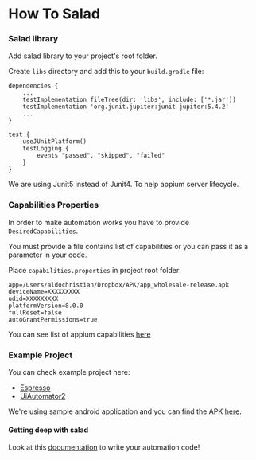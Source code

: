 # How To Salad

### Salad library

Add salad library to your project's root folder.

Create `libs` directory and add this to your `build.gradle` file:

```
dependencies {
    ...
    testImplementation fileTree(dir: 'libs', include: ['*.jar'])
    testImplementation 'org.junit.jupiter:junit-jupiter:5.4.2'
    ...
}

test {
    useJUnitPlatform()
    testLogging {
        events "passed", "skipped", "failed"
    }
}
```

We are using Junit5 instead of Junit4. To help appium server lifecycle.

### Capabilities Properties

In order to make automation works you have to provide `DesiredCapabilities`.

You must provide a file contains list of capabilities or you can pass it as a parameter in your code. 

Place `capabilities.properties` in project root folder:

```
app=/Users/aldochristian/Dropbox/APK/app_wholesale-release.apk
deviceName=XXXXXXXXX
udid=XXXXXXXXX
platformVersion=8.0.0
fullReset=false
autoGrantPermissions=true
```

You can see list of appium capabilities [here](http://appium.io/docs/en/writing-running-appium/caps/)

### Example Project

You can check example project here:

- [Espresso](https://github.com/aldochristiaan/salad/tree/document/examples/espresso)
- [UiAutomator2](https://github.com/aldochristiaan/salad/tree/document/examples/uiautomator2)

We're using sample android application and you can find the APK [here](https://github.com/aldochristiaan/salad/tree/document/examples/apk).

#### Getting deep with salad

Look at this [documentation](https://github.com/aldochristiaan/salad/blob/master/docs/Automation.md) to write your automation code!